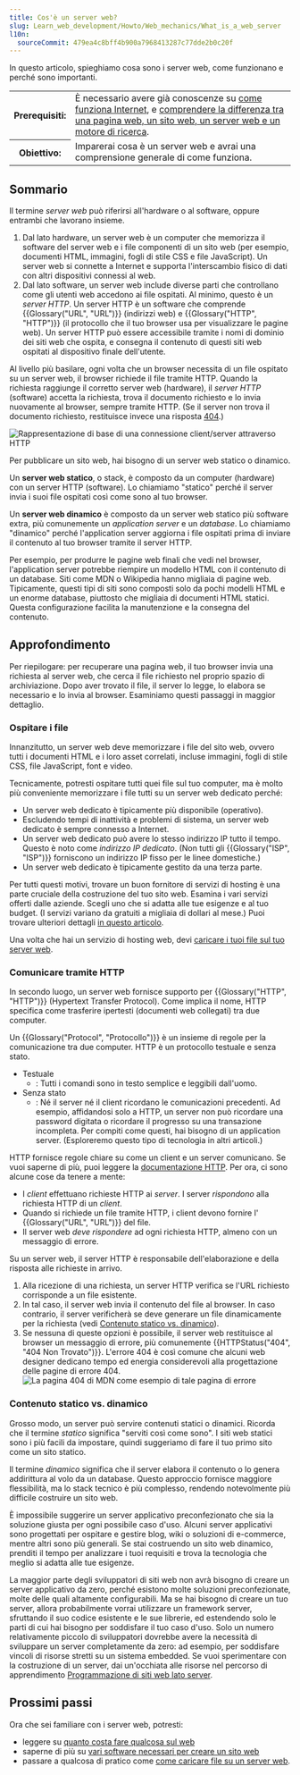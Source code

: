```yaml
---
title: Cos'è un server web?
slug: Learn_web_development/Howto/Web_mechanics/What_is_a_web_server
l10n:
  sourceCommit: 479ea4c8bff4b900a7968413287c77dde2b0c20f
---
```


In questo articolo, spieghiamo cosa sono i server web, come funzionano e perché sono importanti.

<table>
  <tbody>
    <tr>
      <th scope="row">Prerequisiti:</th>
      <td>
        È necessario avere già conoscenze su
        <a href="/it/docs/Learn_web_development/Howto/Web_mechanics/How_does_the_Internet_work"
          >come funziona Internet</a
        >, e
        <a
          href="/it/docs/Learn_web_development/Getting_started/Environment_setup/Browsing_the_web"
          >comprendere la differenza tra una pagina web, un sito web, un
          server web e un motore di ricerca</a
        >.
      </td>
    </tr>
    <tr>
      <th scope="row">Obiettivo:</th>
      <td>
        Imparerai cosa è un server web e avrai una comprensione generale di
        come funziona.
      </td>
    </tr>
  </tbody>
</table>

## Sommario

Il termine _server web_ può riferirsi all'hardware o al software, oppure entrambi che lavorano insieme.

1. Dal lato hardware, un server web è un computer che memorizza il software del server web e i file componenti di un sito web (per esempio, documenti HTML, immagini, fogli di stile CSS e file JavaScript). Un server web si connette a Internet e supporta l'interscambio fisico di dati con altri dispositivi connessi al web.
2. Dal lato software, un server web include diverse parti che controllano come gli utenti web accedono ai file ospitati. Al minimo, questo è un _server HTTP_. Un server HTTP è un software che comprende {{Glossary("URL", "URL")}} (indirizzi web) e {{Glossary("HTTP", "HTTP")}} (il protocollo che il tuo browser usa per visualizzare le pagine web). Un server HTTP può essere accessibile tramite i nomi di dominio dei siti web che ospita, e consegna il contenuto di questi siti web ospitati al dispositivo finale dell'utente.

Al livello più basilare, ogni volta che un browser necessita di un file ospitato su un server web, il browser richiede il file tramite HTTP. Quando la richiesta raggiunge il corretto server web (hardware), il _server HTTP_ (software) accetta la richiesta, trova il documento richiesto e lo invia nuovamente al browser, sempre tramite HTTP. (Se il server non trova il documento richiesto, restituisce invece una risposta [404](/it/docs/Web/HTTP/Reference/Status/404).)

![Rappresentazione di base di una connessione client/server attraverso HTTP](web-server.svg)

Per pubblicare un sito web, hai bisogno di un server web statico o dinamico.

Un **server web statico**, o stack, è composto da un computer (hardware) con un server HTTP (software). Lo chiamiamo "statico" perché il server invia i suoi file ospitati così come sono al tuo browser.

Un **server web dinamico** è composto da un server web statico più software extra, più comunemente un _application server_ e un _database_. Lo chiamiamo "dinamico" perché l'application server aggiorna i file ospitati prima di inviare il contenuto al tuo browser tramite il server HTTP.

Per esempio, per produrre le pagine web finali che vedi nel browser, l'application server potrebbe riempire un modello HTML con il contenuto di un database. Siti come MDN o Wikipedia hanno migliaia di pagine web. Tipicamente, questi tipi di siti sono composti solo da pochi modelli HTML e un enorme database, piuttosto che migliaia di documenti HTML statici. Questa configurazione facilita la manutenzione e la consegna del contenuto.

## Approfondimento

Per riepilogare: per recuperare una pagina web, il tuo browser invia una richiesta al server web, che cerca il file richiesto nel proprio spazio di archiviazione. Dopo aver trovato il file, il server lo legge, lo elabora se necessario e lo invia al browser. Esaminiamo questi passaggi in maggior dettaglio.

### Ospitare i file

Innanzitutto, un server web deve memorizzare i file del sito web, ovvero tutti i documenti HTML e i loro asset correlati, incluse immagini, fogli di stile CSS, file JavaScript, font e video.

Tecnicamente, potresti ospitare tutti quei file sul tuo computer, ma è molto più conveniente memorizzare i file tutti su un server web dedicato perché:

- Un server web dedicato è tipicamente più disponibile (operativo).
- Escludendo tempi di inattività e problemi di sistema, un server web dedicato è sempre connesso a Internet.
- Un server web dedicato può avere lo stesso indirizzo IP tutto il tempo. Questo è noto come _indirizzo IP dedicato_. (Non tutti gli {{Glossary("ISP", "ISP")}} forniscono un indirizzo IP fisso per le linee domestiche.)
- Un server web dedicato è tipicamente gestito da una terza parte.

Per tutti questi motivi, trovare un buon fornitore di servizi di hosting è una parte cruciale della costruzione del tuo sito web. Esamina i vari servizi offerti dalle aziende. Scegli uno che si adatta alle tue esigenze e al tuo budget. (I servizi variano da gratuiti a migliaia di dollari al mese.) Puoi trovare ulteriori dettagli [in questo articolo](/it/docs/Learn_web_development/Howto/Tools_and_setup/How_much_does_it_cost#hosting).

Una volta che hai un servizio di hosting web, devi [caricare i tuoi file sul tuo server web](/it/docs/Learn_web_development/Howto/Tools_and_setup/Upload_files_to_a_web_server).

### Comunicare tramite HTTP

In secondo luogo, un server web fornisce supporto per {{Glossary("HTTP", "HTTP")}} (Hypertext Transfer Protocol). Come implica il nome, HTTP specifica come trasferire ipertesti (documenti web collegati) tra due computer.

Un {{Glossary("Protocol", "Protocollo")}} è un insieme di regole per la comunicazione tra due computer. HTTP è un protocollo testuale e senza stato.

- Testuale
  - : Tutti i comandi sono in testo semplice e leggibili dall'uomo.
- Senza stato
  - : Né il server né il client ricordano le comunicazioni precedenti. Ad esempio, affidandosi solo a HTTP, un server non può ricordare una password digitata o ricordare il progresso su una transazione incompleta. Per compiti come questi, hai bisogno di un application server. (Esploreremo questo tipo di tecnologia in altri articoli.)

HTTP fornisce regole chiare su come un client e un server comunicano.
Se vuoi saperne di più, puoi leggere la [documentazione HTTP](/it/docs/Web/HTTP).
Per ora, ci sono alcune cose da tenere a mente:

- I _client_ effettuano richieste HTTP ai _server_. I server _rispondono_ alla richiesta HTTP di un _client_.
- Quando si richiede un file tramite HTTP, i client devono fornire l' {{Glossary("URL", "URL")}} del file.
- Il server web _deve rispondere_ ad ogni richiesta HTTP, almeno con un messaggio di errore.

Su un server web, il server HTTP è responsabile dell'elaborazione e della risposta alle richieste in arrivo.

1. Alla ricezione di una richiesta, un server HTTP verifica se l'URL richiesto corrisponde a un file esistente.
2. In tal caso, il server web invia il contenuto del file al browser. In caso contrario, il server verificherà se deve generare un file dinamicamente per la richiesta (vedi [Contenuto statico vs. dinamico](#contenuto_statico_vs._dinamico)).
3. Se nessuna di queste opzioni è possibile, il server web restituisce al browser un messaggio di errore, più comunemente {{HTTPStatus("404", "404 Non Trovato")}}.
   L'errore 404 è così comune che alcuni web designer dedicano tempo ed energia considerevoli alla progettazione delle pagine di errore 404.
   ![La pagina 404 di MDN come esempio di tale pagina di errore](mdn-404.jpg)

### Contenuto statico vs. dinamico

Grosso modo, un server può servire contenuti statici o dinamici. Ricorda che il termine _statico_ significa "serviti così come sono". I siti web statici sono i più facili da impostare, quindi suggeriamo di fare il tuo primo sito come un sito statico.

Il termine _dinamico_ significa che il server elabora il contenuto o lo genera addirittura al volo da un database. Questo approccio fornisce maggiore flessibilità, ma lo stack tecnico è più complesso, rendendo notevolmente più difficile costruire un sito web.

È impossibile suggerire un server applicativo preconfezionato che sia la soluzione giusta per ogni possibile caso d'uso. Alcuni server applicativi sono progettati per ospitare e gestire blog, wiki o soluzioni di e-commerce, mentre altri sono più generali. Se stai costruendo un sito web dinamico, prenditi il tempo per analizzare i tuoi requisiti e trova la tecnologia che meglio si adatta alle tue esigenze.

La maggior parte degli sviluppatori di siti web non avrà bisogno di creare un server applicativo da zero, perché esistono molte soluzioni preconfezionate, molte delle quali altamente configurabili.
Ma se hai bisogno di creare un tuo server, allora probabilmente vorrai utilizzare un framework server, sfruttando il suo codice esistente e le sue librerie, ed estendendo solo le parti di cui hai bisogno per soddisfare il tuo caso d'uso.
Solo un numero relativamente piccolo di sviluppatori dovrebbe avere la necessità di sviluppare un server completamente da zero: ad esempio, per soddisfare vincoli di risorse stretti su un sistema embedded.
Se vuoi sperimentare con la costruzione di un server, dai un'occhiata alle risorse nel percorso di apprendimento [Programmazione di siti web lato server](/it/docs/Learn_web_development/Extensions/Server-side).

## Prossimi passi

Ora che sei familiare con i server web, potresti:

- leggere su [quanto costa fare qualcosa sul web](/it/docs/Learn_web_development/Howto/Tools_and_setup/How_much_does_it_cost)
- saperne di più su [vari software necessari per creare un sito web](/it/docs/Learn_web_development/Howto/Tools_and_setup/What_software_do_I_need)
- passare a qualcosa di pratico come [come caricare file su un server web](/it/docs/Learn_web_development/Howto/Tools_and_setup/Upload_files_to_a_web_server).
